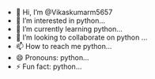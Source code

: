 - 👋 Hi, I’m @Vikaskumarm5657
- 👀 I’m interested in python...
- 🌱 I’m currently learning python...
- 💞️ I’m looking to collaborate on python ...
- 📫 How to reach me python...
- 😄 Pronouns: python...
- ⚡ Fun fact: python...

<!---
Vikaskumarm5657/Vikaskumarm5657 is a ✨ special ✨ repository because its `README.md` (this file) appears on your GitHub profile.
You can click the Preview link to take a look at your changes.
--->
